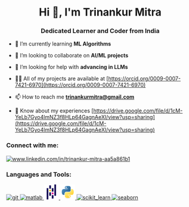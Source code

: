 <h1 align="center">Hi 👋, I'm Trinankur Mitra</h1>
<h3 align="center">Dedicated Learner and Coder from India</h3>

- 🌱 I’m currently learning **ML Algorithms**

- 👯 I’m looking to collaborate on **AI/ML projects**

- 🤝 I’m looking for help with **advancing in LLMs**

- 👨‍💻 All of my projects are available at [https://orcid.org/0009-0007-7421-6970](https://orcid.org/0009-0007-7421-6970)

- 📫 How to reach me **trinankurmitra@gmail.com**

- 📄 Know about my experiences [https://drive.google.com/file/d/1cM-YeLb7Gyo4lmNZ3f8HLp64GagnAeXl/view?usp=sharing](https://drive.google.com/file/d/1cM-YeLb7Gyo4lmNZ3f8HLp64GagnAeXl/view?usp=sharing)

<h3 align="left">Connect with me:</h3>
<p align="left">
<a href="[https://linkedin.com/in/www.linkedin.com/in/trinankur-mitra-aa5a861b1]" target="blank"><img align="center" src="https://raw.githubusercontent.com/rahuldkjain/github-profile-readme-generator/master/src/images/icons/Social/linked-in-alt.svg" alt="www.linkedin.com/in/trinankur-mitra-aa5a861b1" height="30" width="40" /></a>
</p>

<h3 align="left">Languages and Tools:</h3>
<p align="left"> <a href="https://git-scm.com/" target="_blank" rel="noreferrer"> <img src="https://www.vectorlogo.zone/logos/git-scm/git-scm-icon.svg" alt="git" width="40" height="40"/> </a> <a href="https://www.mathworks.com/" target="_blank" rel="noreferrer"> <img src="https://upload.wikimedia.org/wikipedia/commons/2/21/Matlab_Logo.png" alt="matlab" width="40" height="40"/> </a> <a href="https://pandas.pydata.org/" target="_blank" rel="noreferrer"> <img src="https://raw.githubusercontent.com/devicons/devicon/2ae2a900d2f041da66e950e4d48052658d850630/icons/pandas/pandas-original.svg" alt="pandas" width="40" height="40"/> </a> <a href="https://www.python.org" target="_blank" rel="noreferrer"> <img src="https://raw.githubusercontent.com/devicons/devicon/master/icons/python/python-original.svg" alt="python" width="40" height="40"/> </a> <a href="https://scikit-learn.org/" target="_blank" rel="noreferrer"> <img src="https://upload.wikimedia.org/wikipedia/commons/0/05/Scikit_learn_logo_small.svg" alt="scikit_learn" width="40" height="40"/> </a> <a href="https://seaborn.pydata.org/" target="_blank" rel="noreferrer"> <img src="https://seaborn.pydata.org/_images/logo-mark-lightbg.svg" alt="seaborn" width="40" height="40"/> </a> </p>
